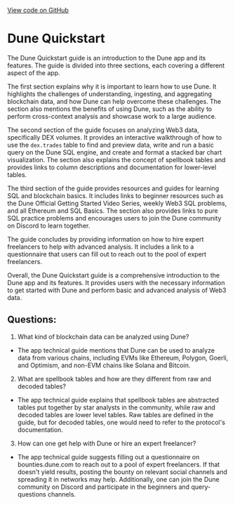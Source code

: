 [View code on GitHub](https://dune.com/docs/index.md)

# Dune Quickstart

The Dune Quickstart guide is an introduction to the Dune app and its features. The guide is divided into three sections, each covering a different aspect of the app. 

The first section explains why it is important to learn how to use Dune. It highlights the challenges of understanding, ingesting, and aggregating blockchain data, and how Dune can help overcome these challenges. The section also mentions the benefits of using Dune, such as the ability to perform cross-context analysis and showcase work to a large audience. 

The second section of the guide focuses on analyzing Web3 data, specifically DEX volumes. It provides an interactive walkthrough of how to use the `dex.trades` table to find and preview data, write and run a basic query on the Dune SQL engine, and create and format a stacked bar chart visualization. The section also explains the concept of spellbook tables and provides links to column descriptions and documentation for lower-level tables. 

The third section of the guide provides resources and guides for learning SQL and blockchain basics. It includes links to beginner resources such as the Dune Official Getting Started Video Series, weekly Web3 SQL problems, and all Ethereum and SQL Basics. The section also provides links to pure SQL practice problems and encourages users to join the Dune community on Discord to learn together. 

The guide concludes by providing information on how to hire expert freelancers to help with advanced analysis. It includes a link to a questionnaire that users can fill out to reach out to the pool of expert freelancers. 

Overall, the Dune Quickstart guide is a comprehensive introduction to the Dune app and its features. It provides users with the necessary information to get started with Dune and perform basic and advanced analysis of Web3 data.
## Questions: 
 1. What kind of blockchain data can be analyzed using Dune?
- The app technical guide mentions that Dune can be used to analyze data from various chains, including EVMs like Ethereum, Polygon, Goerli, and Optimism, and non-EVM chains like Solana and Bitcoin.

2. What are spellbook tables and how are they different from raw and decoded tables?
- The app technical guide explains that spellbook tables are abstracted tables put together by star analysts in the community, while raw and decoded tables are lower level tables. Raw tables are defined in the guide, but for decoded tables, one would need to refer to the protocol's documentation.

3. How can one get help with Dune or hire an expert freelancer?
- The app technical guide suggests filling out a questionnaire on bounties.dune.com to reach out to a pool of expert freelancers. If that doesn't yield results, posting the bounty on relevant social channels and spreading it in networks may help. Additionally, one can join the Dune community on Discord and participate in the beginners and query-questions channels.
